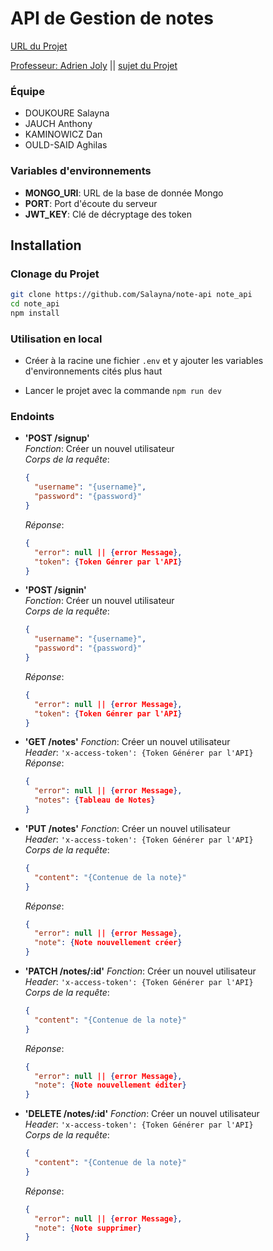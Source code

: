 # API de Gestion de notes

[URL du Projet](https://note-api-2021.herokuapp.com/)

[Professeur: Adrien Joly](https://adrienjoly.com/) ||
[sujet du Projet](https://adrienjoly.com/cours-nodejs/00-projet/)

### Équipe

- DOUKOURE Salayna
- JAUCH Anthony
- KAMINOWICZ Dan
- OULD-SAID Aghilas

### Variables d'environnements

- **MONGO_URI**: URL de la base de donnée Mongo
- **PORT**: Port d'écoute du serveur
- **JWT_KEY**: Clé de décryptage des token

## Installation

### Clonage du Projet

```sh
git clone https://github.com/Salayna/note-api note_api
cd note_api
npm install
```

### Utilisation en local

- Créer à la racine une fichier `.env` et y ajouter les variables d'environnements cités plus haut

- Lancer le projet avec la commande `npm run dev`

### Endoints

- **'POST /signup'**  
  _Fonction_: Créer un nouvel utilisateur  
  _Corps de la requête_:
  ```json
  {
    "username": "{username}",
    "password": "{password}"
  }
  ```
  _Réponse_:
  ```json
  {
    "error": null || {error Message},
    "token": {Token Génrer par l'API}
  }
  ```
- **'POST /signin'**  
  _Fonction_: Créer un nouvel utilisateur  
  _Corps de la requête_:
  ```json
  {
    "username": "{username}",
    "password": "{password}"
  }
  ```
  _Réponse_:
  ```json
  {
    "error": null || {error Message},
    "token": {Token Génrer par l'API}
  }
  ```
- **'GET /notes'**
  _Fonction_: Créer un nouvel utilisateur  
  _Header_: `'x-access-token': {Token Générer par l'API}`  
  _Réponse_:

  ```json
  {
    "error": null || {error Message},
    "notes": {Tableau de Notes}
  }
  ```

- **'PUT /notes'**
  _Fonction_: Créer un nouvel utilisateur  
  _Header_: `'x-access-token': {Token Générer par l'API}`  
  _Corps de la requête_:

  ```json
  {
    "content": "{Contenue de la note}"
  }
  ```

  _Réponse_:

  ```json
  {
    "error": null || {error Message},
    "note": {Note nouvellement créer}
  }
  ```

- **'PATCH /notes/:id'**
  _Fonction_: Créer un nouvel utilisateur  
  _Header_: `'x-access-token': {Token Générer par l'API}`  
  _Corps de la requête_:

  ```json
  {
    "content": "{Contenue de la note}"
  }
  ```

  _Réponse_:

  ```json
  {
    "error": null || {error Message},
    "note": {Note nouvellement éditer}
  }
  ```

- **'DELETE /notes/:id'**
  _Fonction_: Créer un nouvel utilisateur  
  _Header_: `'x-access-token': {Token Générer par l'API}`  
  _Corps de la requête_:

  ```json
  {
    "content": "{Contenue de la note}"
  }
  ```

  _Réponse_:

  ```json
  {
    "error": null || {error Message},
    "note": {Note supprimer}
  }
  ```

